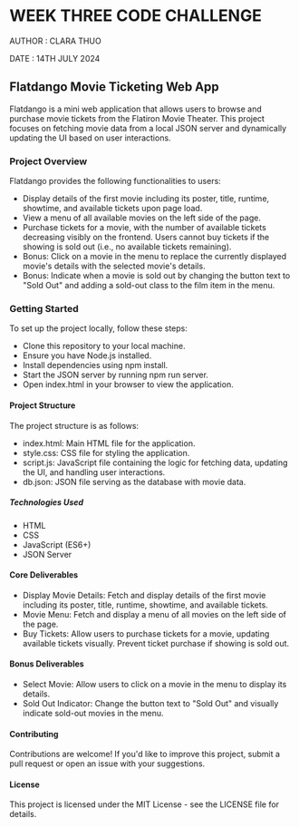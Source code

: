 # WEEK THREE CODE CHALLENGE

AUTHOR : CLARA THUO

DATE : 14TH JULY 2024

## Flatdango Movie Ticketing Web App
Flatdango is a mini web application that allows users to browse and purchase movie tickets from the Flatiron Movie Theater. This project focuses on fetching movie data from a local JSON server and dynamically updating the UI based on user interactions.

### Project Overview
Flatdango provides the following functionalities to users:

 - Display details of the first movie including its poster, title, runtime, showtime, and available tickets upon page load.
- View a menu of all available movies on the left side of the page.
- Purchase tickets for a movie, with the number of available tickets decreasing visibly on the frontend. Users cannot buy tickets if the showing is sold out (i.e., no available tickets remaining).
- Bonus: Click on a movie in the menu to replace the currently displayed movie's details with the selected movie's details.
- Bonus: Indicate when a movie is sold out by changing the button text to "Sold Out" and adding a sold-out class to the film item in the menu.
### Getting Started
To set up the project locally, follow these steps:

- Clone this repository to your local machine.
- Ensure you have Node.js installed.
- Install dependencies using npm install.
- Start the JSON server by running npm run server.
- Open index.html in your browser to view the application.
#### Project Structure
The project structure is as follows:

- index.html: Main HTML file for the application.
- style.css: CSS file for styling the application.
- script.js: JavaScript file containing the logic for fetching data, updating the UI, and handling user interactions.
- db.json: JSON file serving as the database with movie data.
##### Technologies Used
- HTML
- CSS
- JavaScript (ES6+)
- JSON Server
#### Core Deliverables
- Display Movie Details: Fetch and display details of the first movie including its poster, title, runtime, showtime, and available tickets.
- Movie Menu: Fetch and display a menu of all movies on the left side of the page.
- Buy Tickets: Allow users to purchase tickets for a movie, updating available tickets visually. Prevent ticket purchase if showing is sold out.
#### Bonus Deliverables
- Select Movie: Allow users to click on a movie in the menu to display its details.
- Sold Out Indicator: Change the button text to "Sold Out" and visually indicate sold-out movies in the menu.
#### Contributing
Contributions are welcome! If you'd like to improve this project, submit a pull request or open an issue with your suggestions.

#### License
This project is licensed under the MIT License - see the LICENSE file for details.



